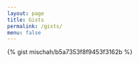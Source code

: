 ```yaml
---
layout: page
title: Gists
permalink: /gists/
menu: false
---
```


{% gist mischah/b5a7353f8f9453f3162b %}

